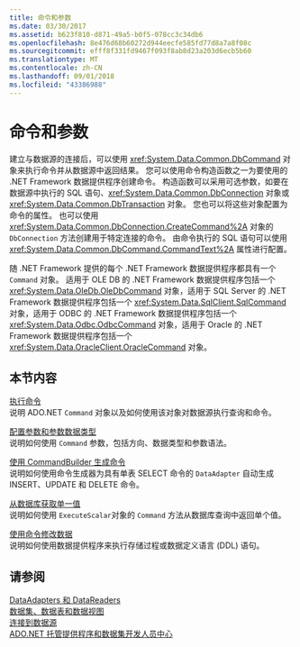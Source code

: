 ```yaml
---
title: 命令和参数
ms.date: 03/30/2017
ms.assetid: b623f810-d871-49a5-b0f5-078cc3c34db6
ms.openlocfilehash: 8e476d68b60272d944eecfe585fd77d8a7a8f08c
ms.sourcegitcommit: efff8f331fd9467f093f8ab8d23a203d6ecb5b60
ms.translationtype: MT
ms.contentlocale: zh-CN
ms.lasthandoff: 09/01/2018
ms.locfileid: "43386988"
---
```

# <a name="commands-and-parameters"></a>命令和参数
建立与数据源的连接后，可以使用 <xref:System.Data.Common.DbCommand> 对象来执行命令并从数据源中返回结果。 您可以使用命令构造函数之一为要使用的 .NET Framework 数据提供程序创建命令。 构造函数可以采用可选参数，如要在数据源中执行的 SQL 语句、<xref:System.Data.Common.DbConnection> 对象或 <xref:System.Data.Common.DbTransaction> 对象。 您也可以将这些对象配置为命令的属性。 也可以使用 <xref:System.Data.Common.DbConnection.CreateCommand%2A> 对象的 `DbConnection` 方法创建用于特定连接的命令。 由命令执行的 SQL 语句可以使用 <xref:System.Data.Common.DbCommand.CommandText%2A> 属性进行配置。  
  
 随 .NET Framework 提供的每个 .NET Framework 数据提供程序都具有一个 `Command` 对象。 适用于 OLE DB 的 .NET Framework 数据提供程序包括一个 <xref:System.Data.OleDb.OleDbCommand> 对象，适用于 SQL Server 的 .NET Framework 数据提供程序包括一个 <xref:System.Data.SqlClient.SqlCommand> 对象，适用于 ODBC 的 .NET Framework 数据提供程序包括一个 <xref:System.Data.Odbc.OdbcCommand> 对象，适用于 Oracle 的 .NET Framework 数据提供程序包括一个 <xref:System.Data.OracleClient.OracleCommand> 对象。  
  
## <a name="in-this-section"></a>本节内容  
 [执行命令](../../../../docs/framework/data/adonet/executing-a-command.md)  
 说明 ADO.NET `Command` 对象以及如何使用该对象对数据源执行查询和命令。  
  
 [配置参数和参数数据类型](../../../../docs/framework/data/adonet/configuring-parameters-and-parameter-data-types.md)  
 说明如何使用 `Command` 参数，包括方向、数据类型和参数语法。  
  
 [使用 CommandBuilder 生成命令](../../../../docs/framework/data/adonet/generating-commands-with-commandbuilders.md)  
 说明如何使用命令生成器为具有单表 SELECT 命令的 `DataAdapter` 自动生成 INSERT、UPDATE 和 DELETE 命令。  
  
 [从数据库获取单一值](../../../../docs/framework/data/adonet/obtaining-a-single-value-from-a-database.md)  
 说明如何使用 `ExecuteScalar`对象的 `Command` 方法从数据库查询中返回单个值。  
  
 [使用命令修改数据](../../../../docs/framework/data/adonet/using-commands-to-modify-data.md)  
 说明如何使用数据提供程序来执行存储过程或数据定义语言 (DDL) 语句。  
  
## <a name="see-also"></a>请参阅  
 [DataAdapters 和 DataReaders](../../../../docs/framework/data/adonet/dataadapters-and-datareaders.md)  
 [数据集、数据表和数据视图](../../../../docs/framework/data/adonet/dataset-datatable-dataview/index.md)  
 [连接到数据源](../../../../docs/framework/data/adonet/connecting-to-a-data-source.md)  
 [ADO.NET 托管提供程序和数据集开发人员中心](https://go.microsoft.com/fwlink/?LinkId=217917)
